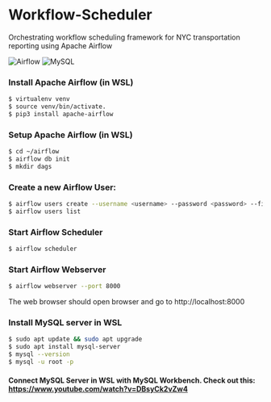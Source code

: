 # Workflow-Scheduler
Orchestrating workflow scheduling framework for NYC transportation reporting using Apache Airflow        
    
![Airflow](https://lh4.googleusercontent.com/JvfkB7JkgUjAnbhbTwaTGyxAblaM4hBF8ws6cWYkTg2DzJjf5IwMq3u4JKkptDrecx7dLUa4IQGCwp-9jGON_cD8US93432eNBHefNYf-4Qgv42znqLCMo0QeZyI6OLSr1uPw0X8)
![MySQL](https://avatars.githubusercontent.com/u/2452804?s=200&v=4)

### Install Apache Airflow (in WSL)
```bash
$ virtualenv venv
$ source venv/bin/activate.
$ pip3 install apache-airflow
```
### Setup Apache Airflow (in WSL)
```bash
$ cd ~/airflow
$ airflow db init
$ mkdir dags 
```
### Create a new Airflow User: 
```bash
$ airflow users create --username <username> --password <password> --firstname <first name> --lastname <last name> --role Admin --email <email>
$ airflow users list
```

### Start Airflow Scheduler
```bash
$ airflow scheduler
```

### Start Airflow Webserver
```bash
$ airflow webserver --port 8000
```

The web browser should open browser and go to http://localhost:8000 

### Install MySQL server in WSL
```bash
$ sudo apt update && sudo apt upgrade
$ sudo apt install mysql-server
$ mysql --version
$ mysql -u root -p
```
#### Connect MySQL Server in WSL with MySQL Workbench. Check out this: https://www.youtube.com/watch?v=DBsyCk2vZw4

